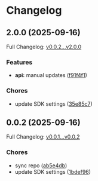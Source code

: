 # Changelog

## 2.0.0 (2025-09-16)

Full Changelog: [v0.0.2...v2.0.0](https://github.com/channel3-ai/sdk-python/compare/v0.0.2...v2.0.0)

### Features

* **api:** manual updates ([f91f4f1](https://github.com/channel3-ai/sdk-python/commit/f91f4f163ea386464efa5b307ec11b689922493e))


### Chores

* update SDK settings ([35e85c7](https://github.com/channel3-ai/sdk-python/commit/35e85c70a123d6dd8b745999388082499562347e))

## 0.0.2 (2025-09-16)

Full Changelog: [v0.0.1...v0.0.2](https://github.com/channel3-ai/sdk-python/compare/v0.0.1...v0.0.2)

### Chores

* sync repo ([ab5e4db](https://github.com/channel3-ai/sdk-python/commit/ab5e4db3bb8b00b432e09fd05079277cad518277))
* update SDK settings ([1bdef96](https://github.com/channel3-ai/sdk-python/commit/1bdef969e22a85f658edc0f31eef8657df2b2090))
